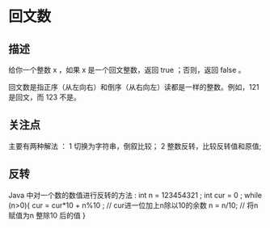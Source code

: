 # 回文数

## 描述

给你一个整数 x ，如果 x 是一个回文整数，返回 true ；否则，返回 false 。

回文数是指正序（从左向右）和倒序（从右向左）读都是一样的整数。例如，121 是回文，而 123 不是。

## 关注点

主要有两种解法 ：
   1 切换为字符串，倒叙比较；
   2 整数反转，比较反转值和原值;

## 反转

Java 中对一个数的数值进行反转的方法 :
int n = 123454321 ;
int cur = 0 ;
while (n>0){
    cur = cur*10 + n%10 ; // cur进一位加上n除以10的余数
    n = n/10; // 将n赋值为n 整除10 后的值
}